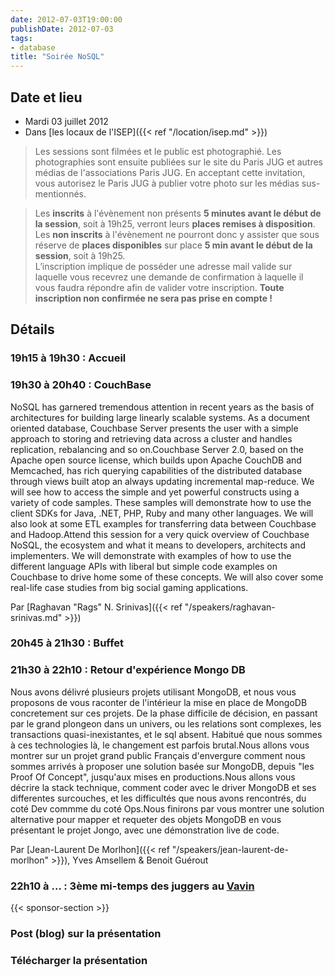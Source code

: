 ```yaml
---
date: 2012-07-03T19:00:00
publishDate: 2012-07-03
tags:
- database
title: "Soirée NoSQL"
---
```


## Date et lieu

* Mardi 03 juillet 2012
* Dans [les locaux de l'ISEP]({{< ref "/location/isep.md" >}})

> Les sessions sont filmées et le public est photographié. Les photographies sont ensuite publiées sur le site du Paris JUG et autres médias de l'associations Paris JUG. En acceptant cette invitation, vous autorisez le Paris JUG à publier votre photo sur les médias sus-mentionnés.

> Les **inscrits** à l'évènement non présents **5 minutes avant le début de la session**, soit à 19h25, verront leurs **places remises à disposition**.  
Les **non inscrits** à l'évènement ne pourront donc y assister que sous réserve de **places disponibles** sur place **5 min avant le début de la session**, soit à 19h25.  
L’inscription implique de posséder une adresse mail valide sur laquelle vous recevrez une demande de confirmation à laquelle il vous faudra répondre afin de valider votre inscription.
**Toute inscription non confirmée ne sera pas prise en compte !**

## Détails

### 19h15 à 19h30 : Accueil

### 19h30 à 20h40 : CouchBase

NoSQL has garnered tremendous attention in recent years as the basis of architectures for building large linearly scalable systems. As a document oriented database, Couchbase Server presents the user with a simple approach to storing and retrieving data across a cluster and handles replication, rebalancing and so on.Couchbase Server 2.0, based on the Apache open source license, which builds upon Apache CouchDB and Memcached, has rich querying capabilities of the distributed database through views built atop an always updating incremental map-reduce. We will see how to access the simple and yet powerful constructs using a variety of code samples. These samples will demonstrate how to use the client SDKs for Java, .NET, PHP, Ruby and many other languages. We will also look at some ETL examples for transferring data between Couchbase and Hadoop.Attend this session for a very quick overview of Couchbase NoSQL, the ecosystem and what it means to developers, architects and implementers. We will demonstrate with examples of how to use the different language APIs with liberal but simple code examples on Couchbase to drive home some of these concepts. We will also cover some real-life case studies from big social gaming applications.


Par [Raghavan "Rags" N. Srinivas]({{< ref "/speakers/raghavan-srinivas.md" >}})

### 20h45 à 21h30 : Buffet

### 21h30 à 22h10 : Retour d'expérience Mongo DB

Nous avons délivré plusieurs projets utilisant MongoDB, et nous vous proposons de vous raconter de l'intérieur la mise en place de MongoDB concretement sur ces projets. De la phase difficile de décision, en passant par le grand plongeon dans un univers, ou les relations sont complexes, les transactions quasi-inexistantes, et le sql absent. Habitué que nous sommes à ces technologies là, le changement est parfois brutal.Nous allons vous montrer sur un projet grand public Français d'envergure comment nous sommes arrivés à proposer une solution basée sur MongoDB, depuis "les Proof Of Concept", jusqu'aux mises en productions.Nous allons vous décrire la stack technique, comment coder avec le driver MongoDB et ses differentes surcouches, et les difficultés que nous avons rencontrés, du coté Dev commme du coté Ops.Nous finirons par vous montrer une solution alternative pour mapper et requeter des objets MongoDB en vous présentant le projet Jongo, avec une démonstration live de code.

Par [Jean-Laurent De Morlhon]({{< ref "/speakers/jean-laurent-de-morlhon" >}}), Yves Amsellem & Benoit Guérout

### 22h10 à ... : 3ème mi-temps des juggers au [Vavin](https://maps.google.fr/maps/place?hl=fr&sourceid=navclient-ff&rlz=1B3GGGL_frFR294FR295&um=1&ie=UTF-8&q=restaurant+le+vavin+paris&fb=1&gl=fr&hq=restaurant+le+vavin&hnear=paris&cid=16763854041267710574)

{{< sponsor-section >}}

### Post (blog) sur la présentation

### Télécharger la présentation

